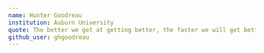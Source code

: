 ```yaml
---
name: Hunter Goodreau
institution: Auburn University
quote: The better we get at getting better, the faster we will get better. - Douglas Engelbart
github_user: ghgoodreau
---
```

